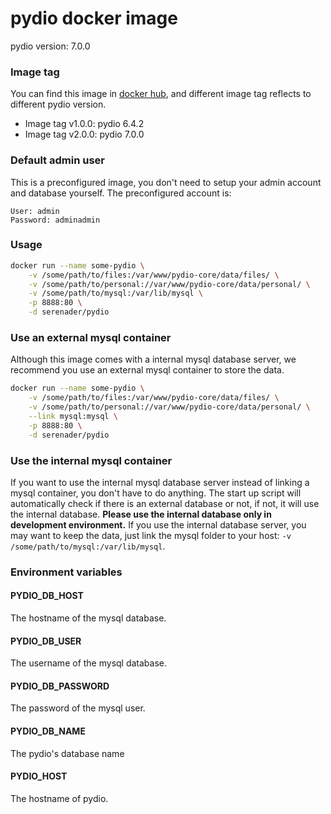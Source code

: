 # pydio docker image

pydio version: 7.0.0

### Image tag

You can find this image in [docker hub](https://hub.docker.com/r/serenader/pydio/), and different image tag reflects to different pydio version.

- Image tag v1.0.0: pydio 6.4.2
- Image tag v2.0.0: pydio 7.0.0

### Default admin user

This is a preconfigured image, you don't need to setup your admin account and database yourself. The preconfigured account is:

```
User: admin
Password: adminadmin
```

### Usage

```bash
docker run --name some-pydio \
    -v /some/path/to/files:/var/www/pydio-core/data/files/ \
    -v /some/path/to/personal://var/www/pydio-core/data/personal/ \
    -v /some/path/to/mysql:/var/lib/mysql \
    -p 8888:80 \
    -d serenader/pydio
```

### Use an external mysql container

Although this image comes with a internal mysql database server, we recommend you use an external mysql container to store the data.

```bash
docker run --name some-pydio \
    -v /some/path/to/files:/var/www/pydio-core/data/files/ \
    -v /some/path/to/personal://var/www/pydio-core/data/personal/ \
    --link mysql:mysql \
    -p 8888:80 \
    -d serenader/pydio
```

### Use the internal mysql container

If you want to use the internal mysql database server instead of linking a mysql container, you don't have to do anything. The start up script will automatically check if there is an external database or not, if not, it will use the internal database. **Please use the internal database only in development environment.** If you use the internal database server, you may want to keep the data, just link the mysql folder to your host: `-v /some/path/to/mysql:/var/lib/mysql`.

### Environment variables

#### PYDIO_DB_HOST

The hostname of the mysql database.

#### PYDIO_DB_USER

The username of the mysql database.

#### PYDIO_DB_PASSWORD

The password of the mysql user.

#### PYDIO_DB_NAME

The pydio's database name

#### PYDIO_HOST

The hostname of pydio.
